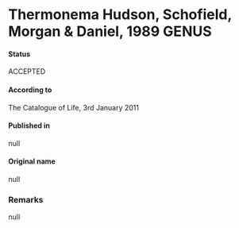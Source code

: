 # Thermonema Hudson, Schofield, Morgan & Daniel, 1989 GENUS

#### Status
ACCEPTED

#### According to
The Catalogue of Life, 3rd January 2011

#### Published in
null

#### Original name
null

### Remarks
null